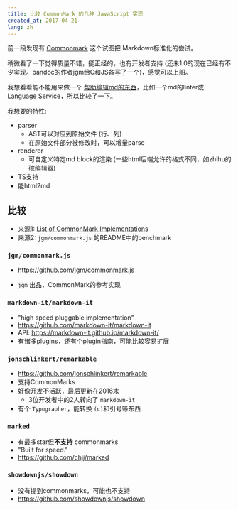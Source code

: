```yaml
---
title: 比较 CommonMark 的几种 JavaScript 实现
created_at: 2017-04-21
lang: zh
---
```


前一段发现有 [Commonmark](http://commonmark.org/) 这个试图把 Markdown标准化的尝试。

稍微看了一下觉得质量不错，挺正经的，也有开发者支持 (还未1.0的现在已经有不少实现。pandoc的作者jgm给C和JS各写了一个)，感觉可以上船。

我想看看能不能用来做一个 [帮助编辑md的东西](/post/2017-04/idea-markdown-formatter/)，比如一个md的linter或[Language Service](https://code.visualstudio.com/blogs/2016/06/27/common-language-protocol)，所以比较了一下。

我想要的特性:

- parser
    - AST可以对应到原始文件 (行、列)
    - 在原始文件部分被修改时，可以增量parse
- renderer
    - 可自定义特定md block的渲染 (一些html后端允许的格式不同，如zhihu的破编辑器)
- TS支持
- 能html2md

## 比较

- 来源1: [List of CommonMark Implementations](https://github.com/jgm/CommonMark/wiki/List-of-CommonMark-Implementations)
- 来源2: `jgm/commonmark.js` 的README中的benchmark

### `jgm/commonmark.js`

- https://github.com/jgm/commonmark.js

- `jgm` 出品，CommonMark的参考实现

### `markdown-it/markdown-it`

- "high speed pluggable implementation"
- https://github.com/markdown-it/markdown-it
- API: https://markdown-it.github.io/markdown-it/
- 有诸多plugins，还有个plugin指南，可能比较容易扩展

### `jonschlinkert/remarkable`

- https://github.com/jonschlinkert/remarkable
- 支持CommonMarks
- 好像开发不活跃，最后更新在2016末
    - 3位开发者中的2人转向了 `markdown-it`
- 有个 `Typographer`，能转换 `(c)`和引号等东西

### `marked`

- 有最多star但**不支持** commonmarks
- "Built for speed."
- https://github.com/chjj/marked

### `showdownjs/showdown`

- 没有提到commonmarks，可能也不支持
- https://github.com/showdownjs/showdown
